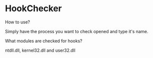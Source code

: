 # HookChecker

How to use?

Simply have the process you want to check opened and type it's name.

What modules are checked for hooks?

ntdll.dll, kernel32.dll and user32.dll
